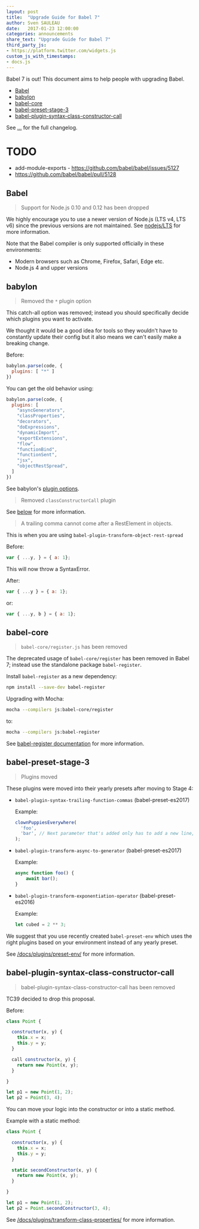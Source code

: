 ```yaml
---
layout: post
title:  "Upgrade Guide for Babel 7"
author: Sven SAULEAU
date:   2017-01-23 12:00:00
categories: announcements
share_text: "Upgrade Guide for Babel 7"
third_party_js:
- https://platform.twitter.com/widgets.js
custom_js_with_timestamps:
- docs.js
---
```

Babel 7 is out! This document aims to help people with upgrading Babel.

- [Babel]({{page.url}}#babel)
- [babylon]({{page.url}}#babylon)
- [babel-core]({{page.url}}#babel-core)
- [babel-preset-stage-3]({{page.url}}#babel-preset-stage-3)
- [babel-plugin-syntax-class-constructor-call]({{page.url}}#babel-plugin-syntax-class-constructor-call)

See [...](...) for the full changelog.

# TODO

- add-module-exports - https://github.com/babel/babel/issues/5127
- https://github.com/babel/babel/pull/5128

## Babel

> Support for Node.js 0.10 and 0.12 has been dropped

We highly encourage you to use a newer version of Node.js (LTS v4, LTS v6) since the previous versions are not maintained.
See [nodejs/LTS](https://github.com/nodejs/LTS) for more information.

Note that the Babel compiler is only supported officially in these environments:

* Modern browsers such as Chrome, Firefox, Safari, Edge etc.
* Node.js 4 and upper versions

## babylon

> Removed the `*` plugin option

This catch-all option was removed; instead you should specifically decide which plugins you want to activate.

We thought it would be a good idea for tools so they wouldn't have to constantly update their config but it also means we can't easily make a breaking change.

Before:

```js
babylon.parse(code, {
  plugins: [ "*" ]
})
```

You can get the old behavior using:

```js
babylon.parse(code, {
  plugins: [
    "asyncGenerators",
    "classProperties",
    "decorators",
    "doExpressions",
    "dynamicImport",
    "exportExtensions",
    "flow",
    "functionBind",
    "functionSent",
    "jsx",
    "objectRestSpread",
  ]
})
```

See babylon's [plugin options](https://babeljs.io/docs/core-packages/babylon/#api-plugins).

> Removed `classConstructorCall` plugin

See [below](#babel-plugin-syntax-class-constructor-call) for more information.

> A trailing comma cannot come after a RestElement in objects.

This is when you are using `babel-plugin-transform-object-rest-spread`

Before:

```js
var { ...y, } = { a: 1};
```

This will now throw a SyntaxError.

After:

```js
var { ...y } = { a: 1};
```

or:

```js
var { ...y, b } = { a: 1};
```

## babel-core

> `babel-core/register.js` has been removed

The deprecated usage of `babel-core/register` has been removed in Babel 7; instead use the standalone package `babel-register`.

Install `babel-register` as a new dependency:

```sh
npm install --save-dev babel-register
```

Upgrading with Mocha:

```sh
mocha --compilers js:babel-core/register
```

to:

```sh
mocha --compilers js:babel-register
```

See [babel-register documentation](https://babeljs.io/docs/usage/babel-register/) for more information.

## babel-preset-stage-3

> Plugins moved

These plugins were moved into their yearly presets after moving to Stage 4:

* `babel-plugin-syntax-trailing-function-commas` (babel-preset-es2017)

  Example:

  ```js
  clownPuppiesEverywhere(
    'foo',
    'bar', // Next parameter that's added only has to add a new line, not modify this line
  );
  ```

* `babel-plugin-transform-async-to-generator` (babel-preset-es2017)

  Example:

  ```js
  async function foo() {
      await bar();
  }
  ```

* `babel-plugin-transform-exponentiation-operator` (babel-preset-es2016)

  Example:

  ```js
  let cubed = 2 ** 3;
  ```

We suggest that you use recently created `babel-preset-env` which uses the right plugins based on your environment instead of any yearly preset.

See [/docs/plugins/preset-env/](/docs/plugins/preset-env/) for more information.

## babel-plugin-syntax-class-constructor-call

> babel-plugin-syntax-class-constructor-call has been removed

TC39 decided to drop this proposal.

Before:

```js
class Point {

  constructor(x, y) {
    this.x = x;
    this.y = y;
  }

  call constructor(x, y) {
    return new Point(x, y);
  }

}

let p1 = new Point(1, 2);
let p2 = Point(3, 4);
```

You can move your logic into the constructor or into a static method.

Example with a static method:

```js
class Point {

  constructor(x, y) {
    this.x = x;
    this.y = y;
  }

  static secondConstructor(x, y) {
    return new Point(x, y);
  }

}

let p1 = new Point(1, 2);
let p2 = Point.secondConstructor(3, 4);
```

See [/docs/plugins/transform-class-properties/](/docs/plugins/transform-class-properties/) for more information.
